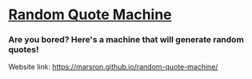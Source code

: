 # [Random Quote Machine](https://marsron.github.io/random-quote-machine/)

### Are you bored? Here's a machine that will generate random quotes!

Website link: https://marsron.github.io/random-quote-machine/
